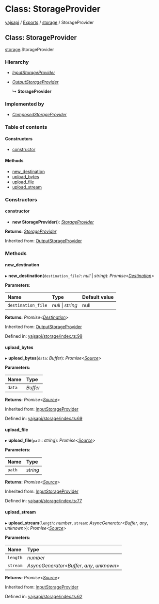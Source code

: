 # Class: StorageProvider

[yajsapi](../yajsapi.md) / [Exports](../modules/) / [storage](../modules/storage.md) / StorageProvider

## Class: StorageProvider

[storage](../modules/storage.md).StorageProvider

### Hierarchy

* [_InputStorageProvider_](storage.inputstorageprovider.md)
* [_OutputStorageProvider_](storage.outputstorageprovider.md)

  ↳ **StorageProvider**

### Implemented by

* [_ComposedStorageProvider_](storage.composedstorageprovider.md)

### Table of contents

#### Constructors

* [constructor](storage.storageprovider.md#constructor)

#### Methods

* [new\_destination](storage.storageprovider.md#new_destination)
* [upload\_bytes](storage.storageprovider.md#upload_bytes)
* [upload\_file](storage.storageprovider.md#upload_file)
* [upload\_stream](storage.storageprovider.md#upload_stream)

### Constructors

#### constructor

* **new StorageProvider**\(\): [_StorageProvider_](storage.storageprovider.md)

**Returns:** [_StorageProvider_](storage.storageprovider.md)

Inherited from: [OutputStorageProvider](storage.outputstorageprovider.md)

### Methods

#### new\_destination

▸ **new\_destination**\(`destination_file?`: _null_ \| _string_\): _Promise_&lt;[_Destination_](storage.destination.md)&gt;

**Parameters:**

| Name | Type | Default value |
| :--- | :--- | :--- |
| `destination_file` | _null_ \| _string_ | null |

**Returns:** _Promise_&lt;[_Destination_](storage.destination.md)&gt;

Inherited from: [OutputStorageProvider](storage.outputstorageprovider.md)

Defined in: [yajsapi/storage/index.ts:98](https://github.com/golemfactory/yajsapi/blob/289a25a/yajsapi/storage/index.ts#L98)

#### upload\_bytes

▸ **upload\_bytes**\(`data`: _Buffer_\): _Promise_&lt;[_Source_](storage.source.md)&gt;

**Parameters:**

| Name | Type |
| :--- | :--- |
| `data` | _Buffer_ |

**Returns:** _Promise_&lt;[_Source_](storage.source.md)&gt;

Inherited from: [InputStorageProvider](storage.inputstorageprovider.md)

Defined in: [yajsapi/storage/index.ts:69](https://github.com/golemfactory/yajsapi/blob/289a25a/yajsapi/storage/index.ts#L69)

#### upload\_file

▸ **upload\_file**\(`path`: _string_\): _Promise_&lt;[_Source_](storage.source.md)&gt;

**Parameters:**

| Name | Type |
| :--- | :--- |
| `path` | _string_ |

**Returns:** _Promise_&lt;[_Source_](storage.source.md)&gt;

Inherited from: [InputStorageProvider](storage.inputstorageprovider.md)

Defined in: [yajsapi/storage/index.ts:77](https://github.com/golemfactory/yajsapi/blob/289a25a/yajsapi/storage/index.ts#L77)

#### upload\_stream

▸ **upload\_stream**\(`length`: _number_, `stream`: _AsyncGenerator_&lt;_Buffer_, _any_, _unknown_&gt;\): _Promise_&lt;[_Source_](storage.source.md)&gt;

**Parameters:**

| Name | Type |
| :--- | :--- |
| `length` | _number_ |
| `stream` | _AsyncGenerator_&lt;_Buffer_, _any_, _unknown_&gt; |

**Returns:** _Promise_&lt;[_Source_](storage.source.md)&gt;

Inherited from: [InputStorageProvider](storage.inputstorageprovider.md)

Defined in: [yajsapi/storage/index.ts:62](https://github.com/golemfactory/yajsapi/blob/289a25a/yajsapi/storage/index.ts#L62)

